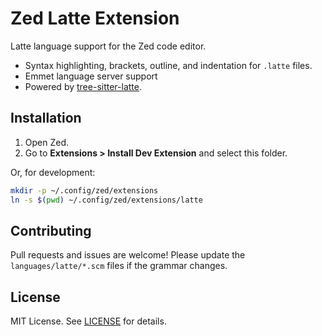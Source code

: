 # Zed Latte Extension

Latte language support for the Zed code editor.

- Syntax highlighting, brackets, outline, and indentation for `.latte` files.
- Emmet language server support
- Powered by [tree-sitter-latte](https://github.com/josbeir/tree-sitter-latte).

## Installation

1. Open Zed.
2. Go to **Extensions > Install Dev Extension** and select this folder.

Or, for development:

```bash
mkdir -p ~/.config/zed/extensions
ln -s $(pwd) ~/.config/zed/extensions/latte
```

## Contributing

Pull requests and issues are welcome!
Please update the `languages/latte/*.scm` files if the grammar changes.

## License

MIT License. See [LICENSE](LICENSE) for details.
